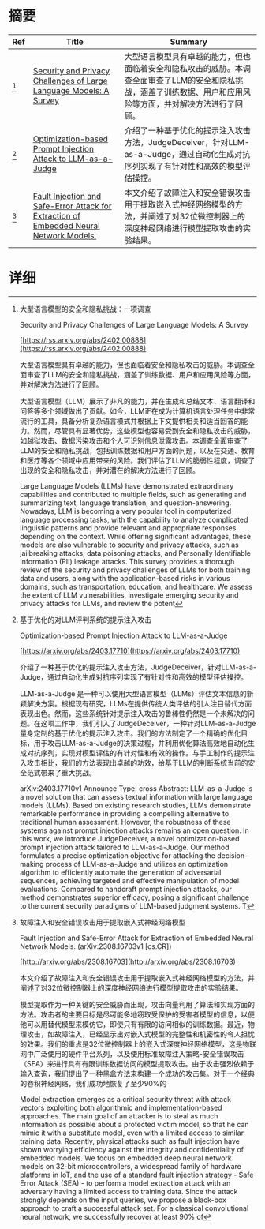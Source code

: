 # 摘要

| Ref | Title | Summary |
| --- | --- | --- |
| [^1] | [Security and Privacy Challenges of Large Language Models: A Survey](https://rss.arxiv.org/abs/2402.00888) | 大型语言模型具有卓越的能力，但也面临着安全和隐私攻击的威胁。本调查全面审查了LLM的安全和隐私挑战，涵盖了训练数据、用户和应用风险等方面，并对解决方法进行了回顾。 |
| [^2] | [Optimization-based Prompt Injection Attack to LLM-as-a-Judge](https://arxiv.org/abs/2403.17710) | 介绍了一种基于优化的提示注入攻击方法，JudgeDeceiver，针对LLM-as-a-Judge，通过自动化生成对抗序列实现了有针对性和高效的模型评估操控。 |
| [^3] | [Fault Injection and Safe-Error Attack for Extraction of Embedded Neural Network Models.](http://arxiv.org/abs/2308.16703) | 本文介绍了故障注入和安全错误攻击用于提取嵌入式神经网络模型的方法，并阐述了对32位微控制器上的深度神经网络进行模型提取攻击的实验结果。 |

# 详细

[^1]: 大型语言模型的安全和隐私挑战：一项调查

    Security and Privacy Challenges of Large Language Models: A Survey

    [https://rss.arxiv.org/abs/2402.00888](https://rss.arxiv.org/abs/2402.00888)

    大型语言模型具有卓越的能力，但也面临着安全和隐私攻击的威胁。本调查全面审查了LLM的安全和隐私挑战，涵盖了训练数据、用户和应用风险等方面，并对解决方法进行了回顾。

    

    大型语言模型（LLM）展示了非凡的能力，并在生成和总结文本、语言翻译和问答等多个领域做出了贡献。如今，LLM正在成为计算机语言处理任务中非常流行的工具，具备分析复杂语言模式并根据上下文提供相关和适当回答的能力。然而，尽管具有显著优势，这些模型也容易受到安全和隐私攻击的威胁，如越狱攻击、数据污染攻击和个人可识别信息泄露攻击。本调查全面审查了LLM的安全和隐私挑战，包括训练数据和用户方面的问题，以及在交通、教育和医疗等各个领域中应用带来的风险。我们评估了LLM的脆弱性程度，调查了出现的安全和隐私攻击，并对潜在的解决方法进行了回顾。

    Large Language Models (LLMs) have demonstrated extraordinary capabilities and contributed to multiple fields, such as generating and summarizing text, language translation, and question-answering. Nowadays, LLM is becoming a very popular tool in computerized language processing tasks, with the capability to analyze complicated linguistic patterns and provide relevant and appropriate responses depending on the context. While offering significant advantages, these models are also vulnerable to security and privacy attacks, such as jailbreaking attacks, data poisoning attacks, and Personally Identifiable Information (PII) leakage attacks. This survey provides a thorough review of the security and privacy challenges of LLMs for both training data and users, along with the application-based risks in various domains, such as transportation, education, and healthcare. We assess the extent of LLM vulnerabilities, investigate emerging security and privacy attacks for LLMs, and review the potent
    
[^2]: 基于优化的对LLM评判系统的提示注入攻击

    Optimization-based Prompt Injection Attack to LLM-as-a-Judge

    [https://arxiv.org/abs/2403.17710](https://arxiv.org/abs/2403.17710)

    介绍了一种基于优化的提示注入攻击方法，JudgeDeceiver，针对LLM-as-a-Judge，通过自动化生成对抗序列实现了有针对性和高效的模型评估操控。

    

    LLM-as-a-Judge 是一种可以使用大型语言模型（LLMs）评估文本信息的新颖解决方案。根据现有研究，LLMs在提供传统人类评估的引人注目替代方面表现出色。然而，这些系统针对提示注入攻击的鲁棒性仍然是一个未解决的问题。在这项工作中，我们引入了JudgeDeceiver，一种针对LLM-as-a-Judge量身定制的基于优化的提示注入攻击。我们的方法制定了一个精确的优化目标，用于攻击LLM-as-a-Judge的决策过程，并利用优化算法高效地自动化生成对抗序列，实现对模型评估的有针对性和有效的操作。与手工制作的提示注入攻击相比，我们的方法表现出卓越的功效，给基于LLM的判断系统当前的安全范式带来了重大挑战。

    arXiv:2403.17710v1 Announce Type: cross  Abstract: LLM-as-a-Judge is a novel solution that can assess textual information with large language models (LLMs). Based on existing research studies, LLMs demonstrate remarkable performance in providing a compelling alternative to traditional human assessment. However, the robustness of these systems against prompt injection attacks remains an open question. In this work, we introduce JudgeDeceiver, a novel optimization-based prompt injection attack tailored to LLM-as-a-Judge. Our method formulates a precise optimization objective for attacking the decision-making process of LLM-as-a-Judge and utilizes an optimization algorithm to efficiently automate the generation of adversarial sequences, achieving targeted and effective manipulation of model evaluations. Compared to handcraft prompt injection attacks, our method demonstrates superior efficacy, posing a significant challenge to the current security paradigms of LLM-based judgment systems. T
    
[^3]: 故障注入和安全错误攻击用于提取嵌入式神经网络模型

    Fault Injection and Safe-Error Attack for Extraction of Embedded Neural Network Models. (arXiv:2308.16703v1 [cs.CR])

    [http://arxiv.org/abs/2308.16703](http://arxiv.org/abs/2308.16703)

    本文介绍了故障注入和安全错误攻击用于提取嵌入式神经网络模型的方法，并阐述了对32位微控制器上的深度神经网络进行模型提取攻击的实验结果。

    

    模型提取作为一种关键的安全威胁而出现，攻击向量利用了算法和实现方面的方法。攻击者的主要目标是尽可能多地窃取受保护的受害者模型的信息，以便他可以用替代模型来模仿它，即使只有有限的访问相似的训练数据。最近，物理攻击，如故障注入，已经显示出对嵌入式模型的完整性和机密性的令人担忧的效果。我们的重点是32位微控制器上的嵌入式深度神经网络模型，这是物联网中广泛使用的硬件平台系列，以及使用标准故障注入策略-安全错误攻击（SEA）来进行具有有限训练数据访问的模型提取攻击。由于攻击强烈依赖于输入查询，我们提出了一种黑盒方法来构建一个成功的攻击集。对于一个经典的卷积神经网络，我们成功地恢复了至少90%的

    Model extraction emerges as a critical security threat with attack vectors exploiting both algorithmic and implementation-based approaches. The main goal of an attacker is to steal as much information as possible about a protected victim model, so that he can mimic it with a substitute model, even with a limited access to similar training data. Recently, physical attacks such as fault injection have shown worrying efficiency against the integrity and confidentiality of embedded models. We focus on embedded deep neural network models on 32-bit microcontrollers, a widespread family of hardware platforms in IoT, and the use of a standard fault injection strategy - Safe Error Attack (SEA) - to perform a model extraction attack with an adversary having a limited access to training data. Since the attack strongly depends on the input queries, we propose a black-box approach to craft a successful attack set. For a classical convolutional neural network, we successfully recover at least 90% of
    


